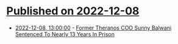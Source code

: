 # [Published on 2022-12-08](index.md)

* [2022-12-08, 13:00:00](https://science.slashdot.org/story/22/12/08/021235/former-theranos-coo-sunny-balwani-sentenced-to-nearly-13-years-in-prison?utm_source=rss1.0mainlinkanon&utm_medium=feed) - [Former Theranos COO Sunny Balwani Sentenced To Nearly 13 Years In Prison](https://science.slashdot.org/story/22/12/08/021235/former-theranos-coo-sunny-balwani-sentenced-to-nearly-13-years-in-prison?utm_source=rss1.0mainlinkanon&utm_medium=feed)
